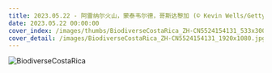 ```yaml
---
title: 2023.05.22 - 阿雷纳尔火山，蒙泰韦尔德，哥斯达黎加 (© Kevin Wells/Getty Images)
date: 2023.05.22 00:00:00
cover_index: /images/thumbs/BiodiverseCostaRica_ZH-CN5524154131_533x300.jpg
cover_detail: /images/BiodiverseCostaRica_ZH-CN5524154131_1920x1080.jpg
---
```


![BiodiverseCostaRica](/images/BiodiverseCostaRica_ZH-CN5524154131_1920x1080.jpg)
